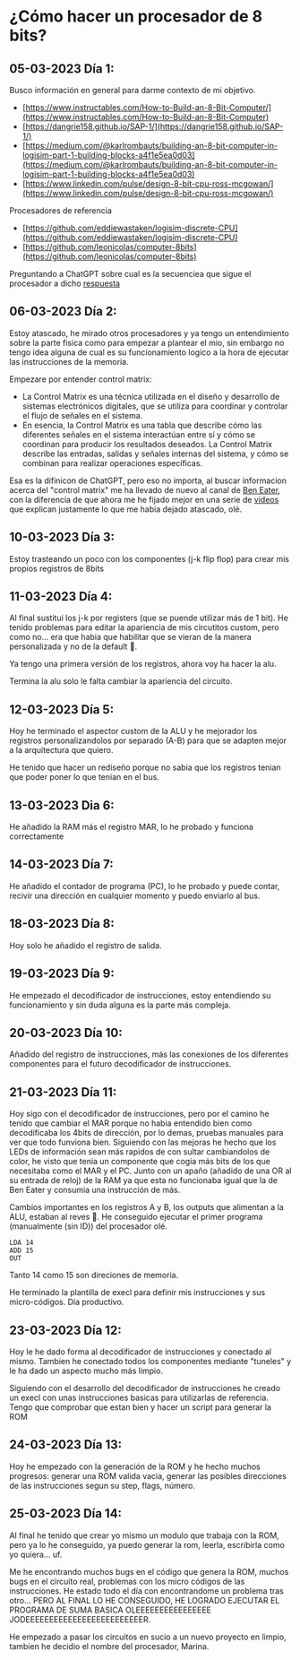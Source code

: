 # ¿Cómo hacer un procesador de 8 bits?

## 05-03-2023 Día 1:

Busco información en general para darme contexto de mi objetivo.

* [https://www.instructables.com/How-to-Build-an-8-Bit-Computer/](https://www.instructables.com/How-to-Build-an-8-Bit-Computer)
* [https://dangrie158.github.io/SAP-1/](https://dangrie158.github.io/SAP-1/)
* [https://medium.com/@karlrombauts/building-an-8-bit-computer-in-logisim-part-1-building-blocks-a4f1e5ea0d03](https://medium.com/@karlrombauts/building-an-8-bit-computer-in-logisim-part-1-building-blocks-a4f1e5ea0d03)
* [https://www.linkedin.com/pulse/design-8-bit-cpu-ross-mcgowan/](https://www.linkedin.com/pulse/design-8-bit-cpu-ross-mcgowan/)

Procesadores de referencia

* [https://github.com/eddiewastaken/logisim-discrete-CPU](https://github.com/eddiewastaken/logisim-discrete-CPU)
* [https://github.com/leonicolas/computer-8bits](https://github.com/leonicolas/computer-8bits)

Preguntando a ChatGPT sobre cual es la secuenciea que sigue el procesador a dicho [respuesta](examples/cycle.md)

## 06-03-2023 Día 2:

Estoy atascado, he mirado otros procesadores y ya tengo un entendimiento sobre la parte fisica como para empezar a plantear el mio, sin embargo no tengo idea alguna de cual es su funcíonamiento logico a la hora de ejecutar las instrucciones de la memoria.

Empezare por entender control matrix:

* La Control Matrix es una técnica utilizada en el diseño y desarrollo de sistemas electrónicos digitales, que se utiliza para coordinar y controlar el flujo de señales en el sistema.
* En esencia, la Control Matrix es una tabla que describe cómo las diferentes señales en el sistema interactúan entre sí y cómo se coordinan para producir los resultados deseados. La Control Matrix describe las entradas, salidas y señales internas del sistema, y cómo se combinan para realizar operaciones específicas.

Esa es la difinicon de ChatGPT, pero eso no importa, al buscar informacion acerca del "control matrix" me ha llevado de nuevo al canal de [Ben Eater](https://www.youtube.com/@BenEater), con la diferencia de que ahora me he fijado mejor en una serie de [videos](https://www.youtube.com/watch?v=dXdoim96v5A&list=PLowKtXNTBypGqImE405J2565dvjafglHU&index=37) que explican justamente lo que me habia dejado atascado, olé.

## 10-03-2023 Día 3:

Estoy trasteando un poco con los componentes (j-k flip flop) para crear mis propios registros de 8bits

## 11-03-2023 Día 4:

Al final sustitui los j-k por registers (que se puende utilizar más de 1 bit). He tenido problemas para editar la apariencia de mis circutitos custom, pero como no... era que habia que habilitar que se vieran de la manera personalizada y no de la default 🥴.

Ya tengo una primera versión de los registros, ahora voy ha hacer la alu.

Termina la alu solo le falta cambiar la apariencia del circuito.

## 12-03-2023 Día 5:

Hoy he terminado el aspector custom de la ALU y he mejorador los registros personalizandolos por separado (A-B) para que se adapten mejor a la arquitectura que quiero.

He tenido que hacer un rediseño porque no sabia que los registros tenian que poder poner lo que tenian en el bus.

## 13-03-2023 Dia 6:

He añadido la RAM más el registro MAR, lo he probado y funciona correctamente

## 14-03-2023 Día 7:

He añadido el contador de programa (PC), lo he probado y puede contar, recivir una dirección en cualquier momento y puedo enviarlo al bus.

## 18-03-2023 Día 8:

Hoy solo he añadido el registro de salida.

## 19-03-2023 Día 9:

He empezado el decodificador de instrucciones, estoy entendiendo su funcionamiento y sin duda alguna es la parte más compleja.

## 20-03-2023 Día 10:

Añadido del registro de instrucciones, más las conexiones de los diferentes componentes para el futuro decodificador de instrucciones.

## 21-03-2023 Día 11:

Hoy sigo con el decodificador de instrucciones, pero por el camino he tenido que cambiar el MAR porque no habia entendido bien como decodificaba los 4bits de dirección, por lo demas, pruebas manuales para ver que todo funviona bien. Siguiendo con las mejoras he hecho que los LEDs de información sean más rapidos de con sultar cambiandolos de color, he visto que tenia un componente que cogia más bits de los que necesitaba como el MAR y el PC. Junto con un apaño (añadido de una OR al su entrada de reloj) de la RAM ya que esta no funcionaba igual que la de Ben Eater y consumia una instrucción de más.

Cambios importantes en los registros A y B, los outputs que alimentan a la ALU, estaban al reves 🤬.
He conseguido ejecutar el primer programa (manualmente (sin ID)) del procesador olé.

```
LDA 14
ADD 15
OUT
```

Tanto 14 como 15 son direciones de memoria.

He terminado la plantilla de execl para definir mis instrucciones y sus micro-códigos. Día productivo.

## 23-03-2023 Día 12:

Hoy le he dado forma al decodificador de instrucciones y conectado al mismo. Tambien he conectado todos los componentes mediante "tuneles" y le ha dado un aspecto mucho más limpio.

Siguiendo con el desarrollo del decodificador de instrucciones he creado un execl con unas instrucciones basicas para utilizarlas de referencia. Tengo que comprobar que estan bien y hacer un script para generar la ROM

## 24-03-2023 Día 13:

Hoy he empezado con la generación de la ROM y he hecho muchos progresos: generar una ROM valida vacia, generar las posibles direcciones de las instrucciones segun su step, flags, número.

## 25-03-2023 Día 14:

Al final he tenido que crear yo mismo un modulo que trabaja con la ROM, pero ya lo he conseguido, ya puedo generar la rom, leerla, escribirla como yo quiera... uf.

Me he encontrando muchos bugs en el código que genera la ROM, muchos bugs en el circuito real, problemas con los micro códigos de las instrucciones. He estado todo el día con encontrandome un problema tras otro... PERO AL FINAL LO HE CONSEGUIDO, HE LOGRADO EJECUTAR EL PROGRAMA DE SUMA BASICA   OLEEEEEEEEEEEEEEEE JODEEEEEEEEEEEEEEEEEEEEEEEEER.

He empezado a pasar los circuitos en sucio a un nuevo proyecto en limpio, tambien he decidio el nombre del procesador, Marina.

